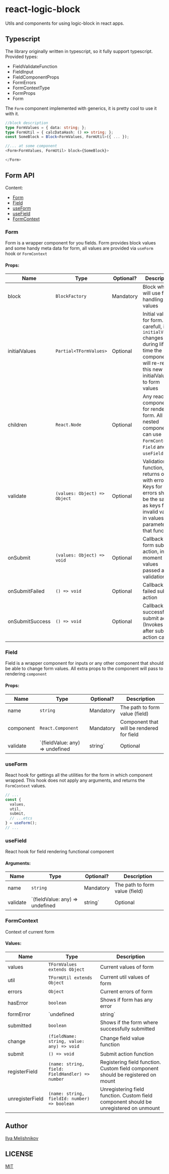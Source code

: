 # react-logic-block
Utils and components for using logic-block in react apps.

## Typescript
The library originally written in typescript, so it fully support typescript.
Provided types:
- FieldValidateFunction
- FieldInput
- FieldComponentProps
- FormErrors
- FormContextType
- FormProps
- Form

The `Form` component implemented with generics, it is pretty cool to use it with it.
```typescript
//block description
type FormValues = { data: string; };
type FormUtil = { calcDataHash: () => string; };
const SomeBlock = Block<FormValues, FormUtil>({ ... });

//... at some component
<Form<FormValues, FormUtil> block={SomeBlock}>

</Form>
```

## Form API

Content:
+ [Form](#form)
+ [Field](#field)
+ [useForm](#useform)
+ [useField](#usefield)
+ [FormContext](#formcontext)

### Form
Form is a wrapper component for you fields. Form provides block values and some handy meta data for form, all values are provided via `useForm` hook or `FormContext`

#### **Props:**
| Name            | Type                         | Optional? | Description                                                                                                                                          |
| --------------- | ---------------------------- | --------- | ---------------------------------------------------------------------------------------------------------------------------------------------------- |
| block           | `BlockFactory`               | Mandatory | Block which will use for handling form values                                                                                                        |
| initialValues   | `Partial<TFormValues>`       | Optional  | Initial values for form. Be carefull, if `initialValues` changes during life-time the component will re-render this new initialValues to form values |
| children        | `React.Node`                 | Optional  | Any react components for rendering form. All nested components can use `FormContext`, `Field` and `useField` utils                                   |
| validate        | `(values: Object) => Object` | Optional  | Validation function, returns object with errors. Keys for errors should be the same as keys for invalid values in values parameter of that function  |
| onSubmit        | `(values: Object) => void`   | Optional  | Callback of form submit action, in that moment values passed all validations                                                                         |
| onSubmitFailed  | `() => void`                 | Optional  | Callback for failed submit action                                                                                                                    |
| onSubmitSuccess | `() => void`                 | Optional  | Callback for successful submit action (Invokes once after submit action call)                                                                        |

### Field
Field is a wrapper component for inputs or any other component that should be able to change form values. All extra props to the component will pass to rendering `component`

#### **Props:**
| Name      | Type                            | Optional? | Description                               |
| --------- | ------------------------------- | --------- | ----------------------------------------- |
| name      | `string`                        | Mandatory | The path to form value (field)            |
| component | `React.Component`               | Mandatory | Component that will be rendered for field |
| validate  | `(fieldValue: any) => undefined | string`   | Optional                                  | Field level validation function. It applies only field value on every change of field. Use for validation statically defined function, don't construct function in render body of a component |

### useForm
React hook for gettings all the utilities for the form in which component wrapped. This hook does not apply any arguments, and returns the `FormContext` values.
```typescript
// ...
const {
  values,
  util,
  submit,
  // ...etcs
} = useForm();
// ...
```


### useField
React hook for field rendering functional component

#### **Arguments:**
| Name     | Type                            | Optional? | Description                    |
| -------- | ------------------------------- | --------- | ------------------------------ |
| name     | `string`                        | Mandatory | The path to form value (field) |
| validate | `(fieldValue: any) => undefined | string`   | Optional                       | Field level validation function. It applies only field value on every change of field. Use for validation statically defined function, don't construct function in render body of a component |

### FormContext
Context of current form

#### **Values:**
| Name            | Type                                            | Description                                                                            |
| --------------- | ----------------------------------------------- | -------------------------------------------------------------------------------------- |
| values          | `TFormValues extends Object`                    | Current values of form                                                                 |
| util            | `TFormUtil extends Object`                      | Current util values of form                                                            |
| errors          | `Object`                                        | Current errors of form                                                                 |
| hasError        | `boolean`                                       | Shows if form has any error                                                            |
| formError       | `undefined                                      | string`                                                                                | Message of the form error |
| submitted       | `boolean`                                       | Shows if the form where successfully submitted                                         |
| change          | `(fieldName: string, value: any) => void`       | Change field value function                                                            |
| submit          | `() => void`                                    | Submit action function                                                                 |
| registerField   | `(name: string, field: FieldHandler) => number` | Registering field function. Custom field component should be registered on mount       |
| unregisterField | `(name: string, fieldId: number) => boolean`    | Unregistering field function. Custom field component should be unregistered on unmount |


## Author
[Ilya Melishnikov](https://www.linkedin.com/in/ilya-melishnikov/)

## LICENSE
[MIT](./LICENSE.md)


